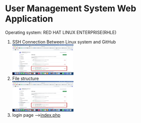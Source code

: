 <h1>User Management System Web Application</h1>
Operating system: RED HAT LINUX ENTERPRISE(RHLE)
<OL>
  <li> SSH Connection Between Linux system and GitHub</li>
  <img src="./assets/SSH.png" height="100" width="200" alt=" SSH connection image">
<li> File structure</li>
  <img src="./assets/SSH.png" height="100" width="200" alt=" SSH connection image">
<li> login page --><a href="index.php">index.php</a></li>
</OL>
